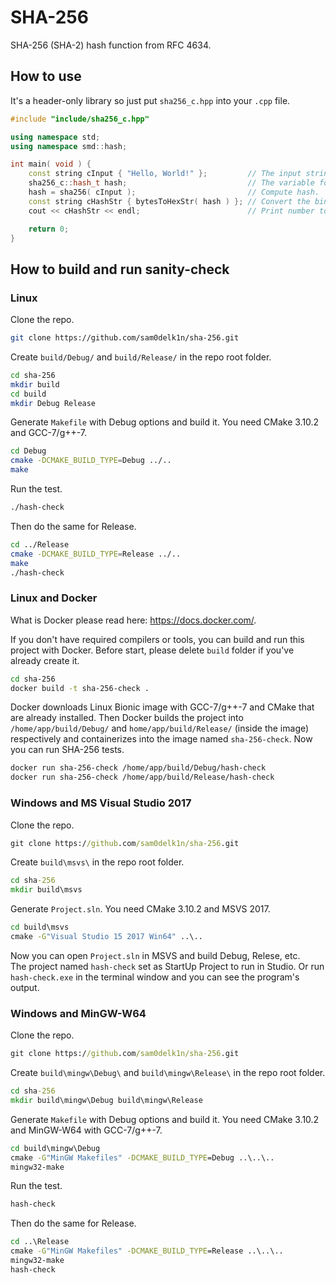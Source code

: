 # SHA-256
SHA-256 (SHA-2) hash function from RFC 4634.

## How to use
It's a header-only library so just put `sha256_c.hpp` into your `.cpp` file.
```cpp
#include "include/sha256_c.hpp"

using namespace std;
using namespace smd::hash;

int main( void ) {
    const string cInput { "Hello, World!" };         // The input string.
    sha256_c::hash_t hash;                           // The variable for 256-bit hash in binary format.
    hash = sha256( cInput );                         // Compute hash.
    const string cHashStr { bytesToHexStr( hash ) }; // Convert the binary hash to the string format.
    cout << cHashStr << endl;                        // Print number to the terminal output.

    return 0;
}
```

## How to build and run sanity-check
### Linux
Clone the repo.
```bash
git clone https://github.com/sam0delk1n/sha-256.git
```
Create `build/Debug/` and `build/Release/` in the repo root folder.
```bash
cd sha-256
mkdir build
cd build
mkdir Debug Release
```
Generate `Makefile` with Debug options and build it. You need CMake 3.10.2 and GCC-7/g++-7.
```bash
cd Debug
cmake -DCMAKE_BUILD_TYPE=Debug ../..
make
```
Run the test.
```bash
./hash-check
```
Then do the same for Release.
```bash
cd ../Release
cmake -DCMAKE_BUILD_TYPE=Release ../..
make
./hash-check
```

### Linux and Docker
What is Docker please read here: https://docs.docker.com/.  

If you don't have required compilers or tools, you can build and run this project with Docker. Before start, please delete `build` folder if you've already create it.
```bash
cd sha-256
docker build -t sha-256-check .
```
Docker downloads Linux Bionic image with GCC-7/g++-7 and CMake that are already installed. Then Docker builds the project into `/home/app/build/Debug/` and `home/app/build/Release/` (inside the image) respectively and containerizes into the image named `sha-256-check`. Now you can run SHA-256 tests.
```bash
docker run sha-256-check /home/app/build/Debug/hash-check
docker run sha-256-check /home/app/build/Release/hash-check
```

### Windows and MS Visual Studio 2017
Clone the repo.
```bat
git clone https://github.com/sam0delk1n/sha-256.git
```
Create `build\msvs\` in the repo root folder.
```bat
cd sha-256
mkdir build\msvs
```
Generate `Project.sln`. You need CMake 3.10.2 and MSVS 2017.
```bat
cd build\msvs
cmake -G"Visual Studio 15 2017 Win64" ..\..
```
Now you can open `Project.sln` in MSVS and build Debug, Relese, etc.  
The project named `hash-check` set as StartUp Project to run in Studio. Or run `hash-check.exe` in the terminal window and you can see the program's output.

### Windows and MinGW-W64
Clone the repo.
```bat
git clone https://github.com/sam0delk1n/sha-256.git
```
Create `build\mingw\Debug\` and `build\mingw\Release\` in the repo root folder.
```bat
cd sha-256
mkdir build\mingw\Debug build\mingw\Release
```
Generate `Makefile` with Debug options and build it. You need CMake 3.10.2 and MinGW-W64 with GCC-7/g++-7.
```bat
cd build\mingw\Debug
cmake -G"MinGW Makefiles" -DCMAKE_BUILD_TYPE=Debug ..\..\..
mingw32-make
```
Run the test.
```bat
hash-check
```
Then do the same for Release.
```bat
cd ..\Release
cmake -G"MinGW Makefiles" -DCMAKE_BUILD_TYPE=Release ..\..\..
mingw32-make
hash-check
```
